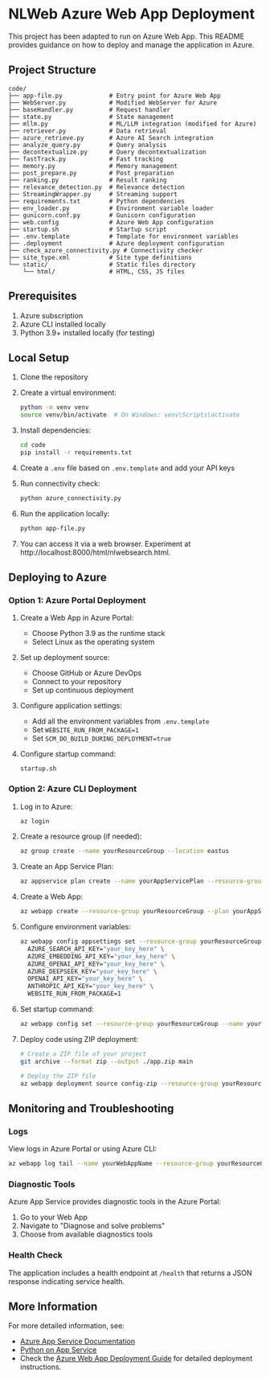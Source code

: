 # NLWeb Azure Web App Deployment

This project has been adapted to run on Azure Web App. This README provides guidance on how to deploy and manage the application in Azure.

## Project Structure

```
code/
├── app-file.py             # Entry point for Azure Web App
├── WebServer.py            # Modified WebServer for Azure
├── baseHandler.py          # Request handler
├── state.py                # State management
├── mllm.py                 # ML/LLM integration (modified for Azure)
├── retriever.py            # Data retrieval
├── azure_retrieve.py       # Azure AI Search integration
├── analyze_query.py        # Query analysis
├── decontextualize.py      # Query decontextualization
├── fastTrack.py            # Fast tracking
├── memory.py               # Memory management
├── post_prepare.py         # Post preparation
├── ranking.py              # Result ranking
├── relevance_detection.py  # Relevance detection
├── StreamingWrapper.py     # Streaming support
├── requirements.txt        # Python dependencies
├── env_loader.py           # Environment variable loader
├── gunicorn.conf.py        # Gunicorn configuration
├── web.config              # Azure Web App configuration
├── startup.sh              # Startup script
├── .env.template           # Template for environment variables
├── .deployment             # Azure deployment configuration
├── check_azure_connectivity.py # Connectivity checker
├── site_type.xml           # Site type definitions
└── static/                 # Static files directory
    └── html/               # HTML, CSS, JS files
```

## Prerequisites

1. Azure subscription
2. Azure CLI installed locally
3. Python 3.9+ installed locally (for testing)

## Local Setup

1. Clone the repository
2. Create a virtual environment:
   ```bash
   python -m venv venv
   source venv/bin/activate  # On Windows: venv\Scripts\activate
   ```

3. Install dependencies:
   ```bash
   cd code
   pip install -r requirements.txt
   ```

4. Create a `.env` file based on `.env.template` and add your API keys

5. Run connectivity check:
   ```bash
   python azure_connectivity.py
   ```

6. Run the application locally:
   ```bash
   python app-file.py
   ```

7. You can access it via a web browser.  Experiment at http://localhost:8000/html/nlwebsearch.html.  


## Deploying to Azure

### Option 1: Azure Portal Deployment

1. Create a Web App in Azure Portal:
   - Choose Python 3.9 as the runtime stack
   - Select Linux as the operating system

2. Set up deployment source:
   - Choose GitHub or Azure DevOps
   - Connect to your repository
   - Set up continuous deployment

3. Configure application settings:
   - Add all the environment variables from `.env.template`
   - Set `WEBSITE_RUN_FROM_PACKAGE=1`
   - Set `SCM_DO_BUILD_DURING_DEPLOYMENT=true`

4. Configure startup command:
   ```
   startup.sh
   ```

### Option 2: Azure CLI Deployment

1. Log in to Azure:
   ```bash
   az login
   ```

2. Create a resource group (if needed):
   ```bash
   az group create --name yourResourceGroup --location eastus
   ```

3. Create an App Service Plan:
   ```bash
   az appservice plan create --name yourAppServicePlan --resource-group yourResourceGroup --sku B1 --is-linux
   ```

4. Create a Web App:
   ```bash
   az webapp create --resource-group yourResourceGroup --plan yourAppServicePlan --name yourWebAppName --runtime "PYTHON|3.9"
   ```

5. Configure environment variables:
   ```bash
   az webapp config appsettings set --resource-group yourResourceGroup --name yourWebAppName --settings \
     AZURE_SEARCH_API_KEY="your_key_here" \
     AZURE_EMBEDDING_API_KEY="your_key_here" \
     AZURE_OPENAI_API_KEY="your_key_here" \
     AZURE_DEEPSEEK_KEY="your_key_here" \
     OPENAI_API_KEY="your_key_here" \
     ANTHROPIC_API_KEY="your_key_here" \
     WEBSITE_RUN_FROM_PACKAGE=1
   ```

6. Set startup command:
   ```bash
   az webapp config set --resource-group yourResourceGroup --name yourWebAppName --startup-file "startup.sh"
   ```

7. Deploy code using ZIP deployment:
   ```bash
   # Create a ZIP file of your project
   git archive --format zip --output ./app.zip main
   
   # Deploy the ZIP file
   az webapp deployment source config-zip --resource-group yourResourceGroup --name yourWebAppName --src ./app.zip
   ```

## Monitoring and Troubleshooting

### Logs
View logs in Azure Portal or using Azure CLI:
```bash
az webapp log tail --name yourWebAppName --resource-group yourResourceGroup
```

### Diagnostic Tools
Azure App Service provides diagnostic tools in the Azure Portal:
1. Go to your Web App
2. Navigate to "Diagnose and solve problems"
3. Choose from available diagnostics tools

### Health Check
The application includes a health endpoint at `/health` that returns a JSON response indicating service health.

## More Information

For more detailed information, see:
- [Azure App Service Documentation](https://docs.microsoft.com/en-us/azure/app-service/)
- [Python on App Service](https://docs.microsoft.com/en-us/azure/app-service/configure-language-python)
- Check the [Azure Web App Deployment Guide](./Azure_Web_App_Deployment_Guide.md) for detailed deployment instructions.
